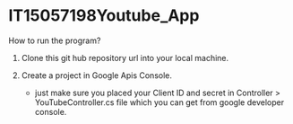 # IT15057198Youtube_App

How to run the program?

1. Clone this git hub repository url into your local machine.

2. Create a project in Google Apis Console.
	- just make sure you placed your Client ID and secret in Controller > YouTubeController.cs file which you can get from google developer console.

